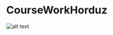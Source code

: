 # CourseWorkHorduz

![alt text](https://github.com/AlexHorduz/CourseWorkHorduz/tree/master/java.png?raw=true)
